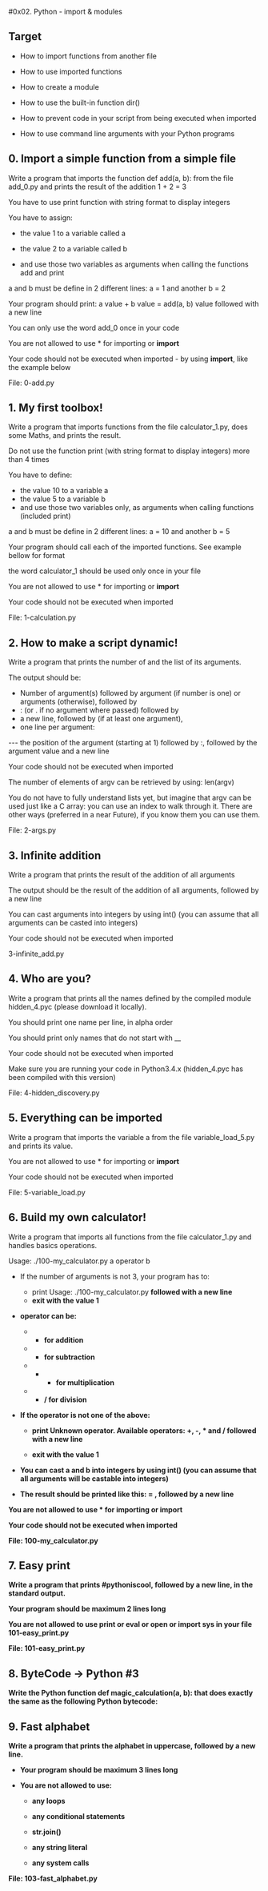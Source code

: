 #0x02. Python - import & modules

## Target

- How to import functions from another file

- How to use imported functions

- How to create a module

- How to use the built-in function dir()

- How to prevent code in your script from being executed when imported

- How to use command line arguments with your Python programs

## 0. Import a simple function from a simple file

Write a program that imports the function def add(a, b): from the file add_0.py and prints the result of the addition 1 + 2 = 3

You have to use print function with string format to display integers

You have to assign:

- the value 1 to a variable called a

- the value 2 to a variable called b

- and use those two variables as arguments when calling the functions add and print

a and b must be define in 2 different lines: a = 1 and another b = 2

Your program should print: a value + b value = add(a, b) value followed with a new line

You can only use the word add_0 once in your code

You are not allowed to use * for importing or __import__

Your code should not be executed when imported - by using __import__, like the example below

File: 0-add.py

## 1. My first toolbox!

Write a program that imports functions from the file calculator_1.py, does some Maths, and prints the result.

Do not use the function print (with string format to display integers) more than 4 times

You have to define:

- the value 10 to a variable a
- the value 5 to a variable b
- and use those two variables only, as arguments when calling functions (included print)

a and b must be define in 2 different lines: a = 10 and another b = 5

Your program should call each of the imported functions. See example bellow for format

the word calculator_1 should be used only once in your file

You are not allowed to use * for importing or __import__

Your code should not be executed when imported

File: 1-calculation.py

## 2. How to make a script dynamic! 

Write a program that prints the number of and the list of its arguments.

The output should be:

- Number of argument(s) followed by argument (if number is one) or arguments (otherwise), followed by
- : (or . if no argument where passed) followed by
- a new line, followed by (if at least one argument),
- one line per argument:

--- the position of the argument (starting at 1) followed by :, followed by the argument value and a new line

Your code should not be executed when imported

The number of elements of argv can be retrieved by using: len(argv)

You do not have to fully understand lists yet, but imagine that argv can be used just like a C array: you can use an index to walk through it. There are other ways (preferred in a near Future), if you know them you can use them.

File: 2-args.py

## 3. Infinite addition

Write a program that prints the result of the addition of all arguments

The output should be the result of the addition of all arguments, followed by a new line

You can cast arguments into integers by using int() (you can assume that all arguments can be casted into integers)

Your code should not be executed when imported

3-infinite_add.py

## 4. Who are you?

Write a program that prints all the names defined by the compiled module hidden_4.pyc (please download it locally).

You should print one name per line, in alpha order

You should print only names that do not start with __

Your code should not be executed when imported

Make sure you are running your code in Python3.4.x (hidden_4.pyc has been compiled with this version)

File: 4-hidden_discovery.py

## 5. Everything can be imported

Write a program that imports the variable a from the file variable_load_5.py and prints its value.

You are not allowed to use * for importing or __import__

Your code should not be executed when imported

File: 5-variable_load.py

## 6. Build my own calculator!

Write a program that imports all functions from the file calculator_1.py and handles basics operations.

Usage: ./100-my_calculator.py a operator b

 - If the number of arguments is not 3, your program has to:

   - print Usage: ./100-my_calculator.py <a> <operator> <b> followed with a new line
   - exit with the value 1

 - operator can be:

   - + for addition

   - - for subtraction

   - - * for multiplication

   - - / for division

 - If the operator is not one of the above:

   - print Unknown operator. Available operators: +, -, * and / followed with a new line

   - exit with the value 1

 - You can cast a and b into integers by using int() (you can assume that all arguments will be castable into integers)

 - The result should be printed like this: <a> <operator> <b> = <result>, followed by a new line

You are not allowed to use * for importing or __import__

Your code should not be executed when imported

File: 100-my_calculator.py

## 7. Easy print

Write a program that prints #pythoniscool, followed by a new line, in the standard output.

Your program should be maximum 2 lines long

You are not allowed to use print or eval or open or import sys in your file 101-easy_print.py

File: 101-easy_print.py

## 8. ByteCode -> Python #3

Write the Python function def magic_calculation(a, b): that does exactly the same as the following Python bytecode:

## 9. Fast alphabet

Write a program that prints the alphabet in uppercase, followed by a new line.

 - Your program should be maximum 3 lines long

 - You are not allowed to use:

   - any loops

   - any conditional statements

   - str.join()

   - any string literal

   - any system calls

File: 103-fast_alphabet.py
